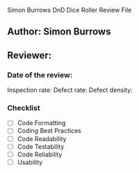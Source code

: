 Simon Burrows
DnD Dice Roller
Review File


## Author: Simon Burrows
## Reviewer:
### Date of the review:
Inspection rate:
Defect rate:
Defect density:
### Checklist
- [ ] Code Formatting
- [ ] Coding Best Practices
- [ ] Code Readability
- [ ] Code Testability
- [ ] Code Reliability
- [ ] Usability
